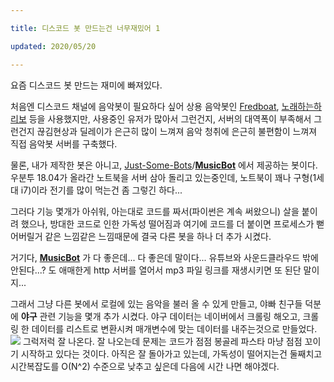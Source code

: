 ```yaml
---

title: 디스코드 봇 만드는건 너무재밌어 1

updated: 2020/05/20

---
```


  
요즘 디스코드 봇 만드는 재미에 빠져있다. 

처음엔 디스코드 채널에 음악봇이 필요하다 싶어 상용 음악봇인 [Fredboat](https://fredboat.com), [노래하는하리보](https://top.gg/bot/479108435984515072) 등을 사용했지만, 사용중인 유저가 많아서 그런건지, 서버의 대역폭이 부족해서 그런건지 끊김현상과 딜레이가 은근히 많이 느껴져 음악 청취에 은근히 불편함이 느껴져 직접 음악봇 서버를 구축했다.

물론, 내가 제작한 봇은 아니고, [Just-Some-Bots](https://github.com/Just-Some-Bots)/**[MusicBot](https://github.com/Just-Some-Bots/MusicBot)** 에서 제공하는 봇이다. 우분투 18.04가 올라간 노트북을 서버 삼아 돌리고 있는중인데, 노트북이 꽤나 구형(1세대 i7)이라 전기를 많이 먹는건  좀 그렇긴 하다...

그러다 기능 몇개가 아쉬워, 아는대로 코드를 짜서(파이썬은 계속 써왔으니) 살을 붙이려 했으나, 방대한 코드로 인한 가독성 떨어짐과 여기에 코드를 더 붙이면 프로세스가 뻗어버릴거 같은 느낌같은 느낌때문에 결국 다른 봇을 하나 더 추가 시켰다. 

거기다, **[MusicBot](https://github.com/Just-Some-Bots/MusicBot)** 가 다 좋은데... 다 좋은데 말이다... 유튜브와 사운드클라우드 밖에 안된다...? 도 애매한게 http 서버를 열어서 mp3 파일 링크를 재생시키면 또 된단 말이지...

그래서 그냥 다른 봇에서 로컬에 있는 음악을 불러 올 수 있게 만들고, 야빠 친구들 덕분에 **야구** 관련 기능을 몇개 추가 시켰다. 야구 데이터는 네이버에서 크롤링 해오고, 크롤링 한 데이터를 리스트로 변환시켜 매개변수에 맞는 데이터를 내주는것으로 만들었다. 
![](https://lh3.googleusercontent.com/ZjSJI759ZNXaBoGRCLKzM5O_jpB_e_ix8bpai5ZMife64SHW8FrF6msi-gOhQOFbEXw3hKRWaugC5zxJxpa6BVzZJ5iy3s96fNjPTC-X9llx9fk9W88jiLJT86kM_7RVCIaeRXgtZzth7xlfhuFgj9_7_9eRQLQGLe82AVbo9ibUhU-tOp6DcJGHVhbJ4-NsiAl8ZH-5Y6zsvENDYuVJ67Nqo7rU4miJoaOLjHWB4FqetK4PXqHqdILNoaNnB5uumhLWD9AL2ZxHYZpaHRFiZYffFpkTLq9F6KCxosohtPujZtgRjJZKX5qbcqx_mBHGWuTtftH9gc50Xxl1OXkGmZ6nmQllnAG8XTzaJNh-pILst3xmi0q1fimOxrJb9_VpJ2Br_hlukAjc0hX9WAY5kvMSvvsMjw1--QF47Lb9HUizc7EbUehLPHcDy7b-XQSPYdCUe5gQwJ0unmXCyvuqECpApZkJx_Gc5romu_xGSDvicxxDioXDBtAk53Rpm6ykrmSUfJckXsNQXLMpIy_tUOp-ofXWj5Qakp4DIXq3i2hZBYT2bfyTdewfSYLw4CHMeEdjoZiOMVyeFpSaCv8DOeAm97dpKcxGCHlB8vPzeSfZIcjvd5V27Lz8jatvp5sUAqvh6nfNGl8rCb6arneiiFrWZB2EUUPTAC8kZ1oUY7IfCcMbsTlYoEiJdNcD=w327-h176-no?authuser=0)
그럭저럭 잘 나온다. 잘 나오는데 문제는 코드가 점점 봉골레 파스타 마냥 점점 꼬이기 시작하고 있다는 것이다. 아직은 잘 돌아가고 있는데, 가독성이 떨어지는건 둘째치고 시간복잡도를 O(N^2) 수준으로 낮추고 싶은데 다음에 시간 나면 해야겠다.